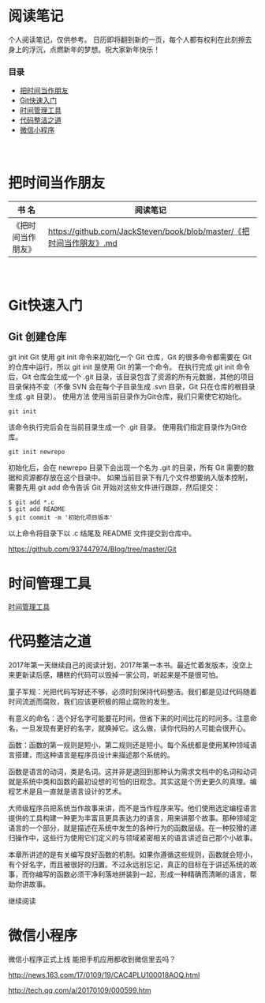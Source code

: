 # 阅读笔记
个人阅读笔记，仅供参考。
日历即将翻到新的一页，每个人都有权利在此刻擦去身上的浮沉，点燃新年的梦想。祝大家新年快乐！

### 目录
*   [把时间当作朋友](#getting-timefriend)
*   [Git快速入门](#getting-gitstarted)
*   [时间管理工具](#getting-rescuetime)
*   [代码整洁之道](#getting-cleancode)
*   [微信小程序](#getting-weixinapp)


#####  

# <a name="getting-timefriend"></a>把时间当作朋友
书  名 | 阅读笔记
----|----
《把时间当作朋友》| <https://github.com/JackSteven/book/blob/master/《把时间当作朋友》.md>

#####  

# <a name="getting-gitstarted"></a>Git快速入门
## Git 创建仓库
git init
Git 使用 git init 命令来初始化一个 Git 仓库，Git 的很多命令都需要在 Git 的仓库中运行，所以 git init 是使用 Git 的第一个命令。
在执行完成 git init 命令后，Git 仓库会生成一个 .git 目录，该目录包含了资源的所有元数据，其他的项目目录保持不变（不像 SVN 会在每个子目录生成 .svn 目录，Git 只在仓库的根目录生成 .git 目录）。
使用方法
使用当前目录作为Git仓库，我们只需使它初始化。 
```
git init
```
该命令执行完后会在当前目录生成一个 .git 目录。
使用我们指定目录作为Git仓库。 
```
git init newrepo
```
初始化后，会在 newrepo 目录下会出现一个名为 .git 的目录，所有 Git 需要的数据和资源都存放在这个目录中。
如果当前目录下有几个文件想要纳入版本控制，需要先用 git add 命令告诉 Git 开始对这些文件进行跟踪，然后提交： 
```
$ git add *.c
$ git add README
$ git commit -m '初始化项目版本'
```
以上命令将目录下以 .c 结尾及 README 文件提交到仓库中。

https://github.com/937447974/Blog/tree/master/Git


# <a name="getting-rescuetime"></a>时间管理工具
[时间管理工具](https://www.rescuetime.com/)


# <a name="getting-cleancode"></a>代码整洁之道
2017年第一天继续自己的阅读计划，2017年第一本书。最近忙着发版本，没空上来更新读后感，糟糕的代码可以毁掉一家公司，听起来是不是很可怕。

童子军规：光把代码写好还不够，必须时刻保持代码整洁。我们都是见过代码随着时间流逝而腐败，我们应该更积极的阻止腐败的发生。


有意义的命名：选个好名字可能要花时间，但省下来的时间比花的时间多。注意命名，一旦发现有更好的名字，就换掉它。这么做，读你代码的人可能会很开心。


函数：函数的第一规则是短小，第二规则还是短小。每个系统都是使用某种领域语言搭建，而这种语言是程序员设计来描述那个系统的。

函数是语言的动词，类是名词。这并非是退回到那种认为需求文档中的名词和动词就是系统中类和函数的最初设想的可怕的旧观念。其实这是个历史更久的真理。编程艺术是且一直就是语言设计的艺术。

大师级程序员把系统当作故事来讲，而不是当作程序来写。他们使用选定编程语言提供的工具构建一种更为丰富且更具表达力的语言，用来讲那个故事。那种领域定语言的一个部分，就是描述在系统中发生的各种行为的函数层级。在一种狡猾的递归操作中，这些行为使用它们定义的与领域紧密相关的语言讲述自己那个小故事。

本章所讲述的是有关编写良好函数的机制。如果你遵循这些规则，函数就会短小，有个好名字，而且被很好的归置。不过永远别忘记，真正的目标在于讲述系统的故事，而你编写的函数必须干净利落地拼装到一起，形成一种精确而清晰的语言，帮助你讲故事。

继续阅读


# <a name="getting-cleancode"></a>微信小程序
微信小程序正式上线 能把手机应用都收到微信里去吗？


http://news.163.com/17/0109/19/CAC4PLU100018AOQ.html

http://tech.qq.com/a/20170109/000599.htm




